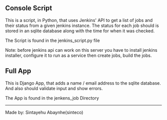 Console Script
---------------
This is a script, in Python, that uses Jenkins' API to get a list of jobs and their status from a given jenkins instance. The status for each job should is stored in an sqlite database along with the time for when it was checked.

The Script is found in the jenkins_script.py file

Note: before jenkins api can work on this server you have to install jenkins installer, configure it to run as a service then create jobs, build the jobs.

Full App
-----------------
This is Django App, that adds a name / email address to the sqlite database. And also should validate input and show errors.

The App is found in the jenkens_job Directory



-----------------------------------------------------------------------------------------------------

Made by: Sintayehu Abaynhe(sinteco)